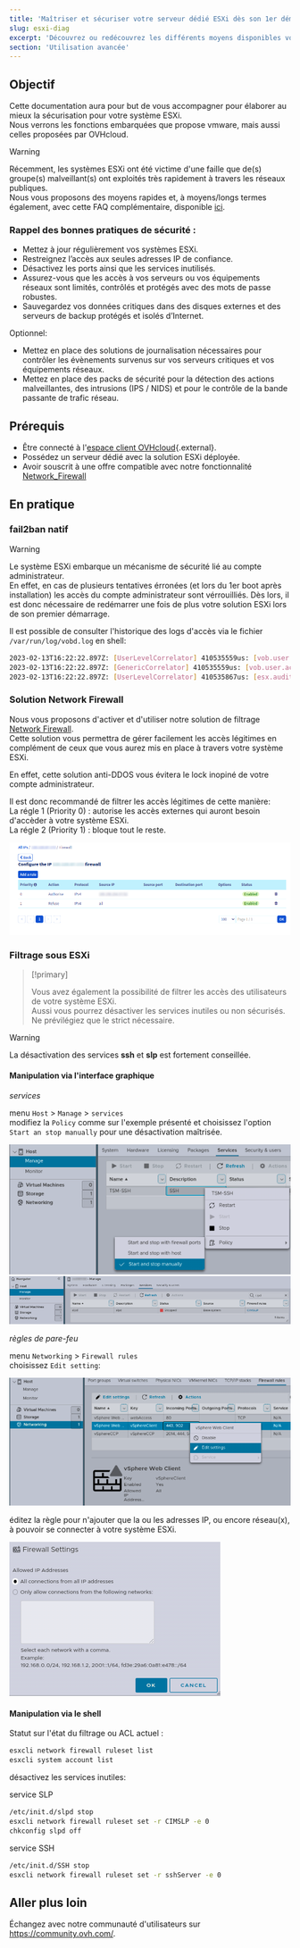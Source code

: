 ```yaml
---
title: 'Maîtriser et sécuriser votre serveur dédié ESXi dès son 1er démarrage'
slug: esxi-diag
excerpt: 'Découvrez ou redécouvrez les différents moyens disponibles vous permettant de sécuriser efficacement votre serveur dédié ESXi'
section: 'Utilisation avancée'
---
```



## Objectif

Cette documentation aura pour but de vous accompagner pour élaborer au mieux la sécurisation pour votre système ESXi.  
Nous verrons les fonctions embarquées que propose vmware, mais aussi celles proposées par OVHcloud.


> [!warning]
> 
> Récemment, les systèmes ESXi ont été victime d'une faille que de(s) groupe(s) malveillant(s) ont exploités très rapidement à travers les réseaux publiques.  
> Nous vous proposons des moyens rapides et, à moyens/longs termes également, avec cette FAQ complémentaire, disponible [ici](https://docs.ovh.com/fr/dedicated/esxi-faq/).
>


### Rappel des bonnes pratiques de sécurité :

* Mettez à jour régulièrement vos systèmes ESXi.
* Restreignez l’accès aux seules adresses IP de confiance.
* Désactivez les ports ainsi que les services inutilisés.
* Assurez-vous que les accès à vos serveurs ou vos équipements réseaux sont limités, contrôlés et protégés avec des mots de passe robustes.
* Sauvegardez vos données critiques dans des disques externes et des serveurs de backup protégés et isolés d’Internet.

Optionnel:

* Mettez en place des solutions de journalisation nécessaires pour contrôler les évènements survenus sur vos serveurs critiques et vos équipements réseaux.
* Mettez en place des packs de sécurité pour la détection des actions malveillantes, des intrusions (IPS / NIDS) et pour le contrôle de la bande passante de trafic réseau.


## Prérequis

* Être connecté à l'[espace client OVHcloud](https://www.ovh.com/auth/?action=gotomanager&from=https://www.ovh.com/fr/&ovhSubsidiary=fr){.external}.
* Possédez un serveur dédié avec la solution ESXi déployée.
* Avoir souscrit à une offre compatible avec notre fonctionnalité [Network_Firewall](https://docs.ovh.com/fr/dedicated/firewall-network/)


## En pratique

### fail2ban natif


> [!warning]
> Le système ESXi embarque un mécanisme de sécurité lié au compte administrateur.  
> En effet, en cas de plusieurs tentatives érronées (et lors du 1er boot après installation) les accès du compte administrateur sont vérrouilliés.
> Dès lors, il est donc nécessaire de redémarrer une fois de plus votre solution ESXi lors de son premier démarrage.
> 

Il est possible de consulter l'historique des logs d'accès via le fichier `/var/run/log/vobd.log` en shell:  
```bash
2023-02-13T16:22:22.897Z: [UserLevelCorrelator] 410535559us: [vob.user.account.locked] Remote access for ESXi local user account 'root' has been locked for 900 seconds after 6 failed login attempts.
2023-02-13T16:22:22.897Z: [GenericCorrelator] 410535559us: [vob.user.account.locked] Remote access for ESXi local user account 'root' has been locked for 900 seconds after 6 failed login attempts.
2023-02-13T16:22:22.897Z: [UserLevelCorrelator] 410535867us: [esx.audit.account.locked] Remote access for ESXi local user account 'root' has been locked for 900 seconds after 6 failed login attempts.
```


### Solution Network Firewall

Nous vous proposons d'activer et d'utiliser notre solution de filtrage [Network Firewall](https://docs.ovh.com/fr/dedicated/firewall-network/).  
Cette solution vous permettra de gérer facilement les accès légitimes en complément de ceux que vous aurez mis en place à travers votre système ESXi.  

En effet, cette solution anti-DDOS vous évitera le lock inopiné de votre compte administrateur.  

Il est donc recommandé de filtrer les accès légitimes de cette manière:  
La régle 1 (Priority 0) : autorise les accès externes qui auront besoin d'accèder à votre système ESXi.  
La régle 2 (Priority 1) : bloque tout le reste.  

![Network_Firewall](images/firewall_network_.png)


### Filtrage sous ESXi

> [!primary]
>
> Vous avez également la possibilité de filtrer les accès des utilisateurs de votre système ESXi.  
> Aussi vous pourrez désactiver les services inutiles ou non sécurisés.  
> Ne prévilégiez que le strict nécessaire.  
>

> [!warning]
> La désactivation des services **ssh** et **slp** est fortement conseillée.
>

#### Manipulation via l'interface graphique

*services*

menu `Host` > `Manage` > `services`  
modifiez la `Policy` comme sur l'exemple présenté et choisissez l'option `Start an stop manually` pour une désactivation maîtrisée.  

![services_ssh](images/ssh_disabled_.png)
![services_slp](images/slpd_.png)



*règles de pare-feu*

menu `Networking` > `Firewall rules`  
choisissez `Edit setting`:  

![rules](images/firewall_web_.png)


éditez la règle pour n'ajouter que la ou les adresses IP, ou encore réseau(x), à pouvoir se connecter à votre système ESXi.  

![custom](images/custom_fw_rule.png)


#### Manipulation via le shell

Statut sur l'état du filtrage ou ACL actuel :
```bash
esxcli network firewall ruleset list
esxcli system account list
```

désactivez les services inutiles:

service SLP
```bash
/etc/init.d/slpd stop
esxcli network firewall ruleset set -r CIMSLP -e 0
chkconfig slpd off
```

service SSH
```bash
/etc/init.d/SSH stop
esxcli network firewall ruleset set -r sshServer -e 0
```



## Aller plus loin
Échangez avec notre communauté d'utilisateurs sur <https://community.ovh.com/>.

